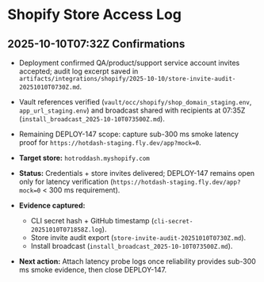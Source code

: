 # Shopify Store Access Log

## 2025-10-10T07:32Z Confirmations
- Deployment confirmed QA/product/support service account invites accepted; audit log excerpt saved in `artifacts/integrations/shopify/2025-10-10/store-invite-audit-20251010T0730Z.md`.
- Vault references verified (`vault/occ/shopify/shop_domain_staging.env`, `app_url_staging.env`) and broadcast shared with recipients at 07:35Z (`install_broadcast_2025-10-10T073500Z.md`).
- Remaining DEPLOY-147 scope: capture sub-300 ms smoke latency proof for `https://hotdash-staging.fly.dev/app?mock=0`.

- **Target store:** `hotroddash.myshopify.com`
- **Status:** Credentials + store invites delivered; DEPLOY-147 remains open only for latency verification (`https://hotdash-staging.fly.dev/app?mock=0` < 300 ms requirement).
- **Evidence captured:**
  - CLI secret hash + GitHub timestamp (`cli-secret-20251010T071858Z.log`).
  - Store invite audit export (`store-invite-audit-20251010T0730Z.md`).
  - Install broadcast (`install_broadcast_2025-10-10T073500Z.md`).
- **Next action:** Attach latency probe logs once reliability provides sub-300 ms smoke evidence, then close DEPLOY-147.

